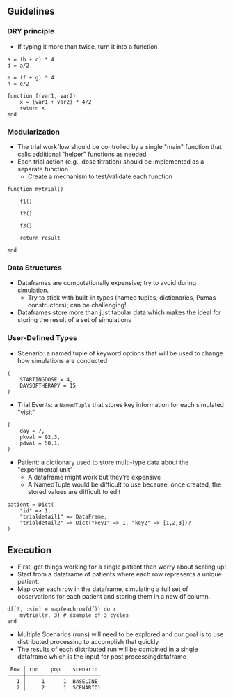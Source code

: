 
## Guidelines

### DRY principle
* If typing it more than twice, turn it into a function

```
a = (b + c) * 4
d = a/2

e = (f + g) * 4
h = e/2

function f(var1, var2)
    x = (var1 + var2) * 4/2
    return x
end
```

### Modularization
* The trial workflow should be controlled by a single "main" function that calls additional "helper" functions as needed.
* Each trial action (e.g., dose titration) should be implemented as a separate function
    + Create a mechanism to test/validate each function

```
function mytrial()

    f1()

    f2()

    f3()

    return result

end
```

### Data Structures
* Dataframes are computationally expensive; try to avoid during simulation.
    + Try to stick with built-in types (named tuples, dictionaries, Pumas constructors); can be challenging!
* Dataframes store more than just tabular data which makes the ideal for storing the result of a set of simulations

### User-Defined Types
* Scenario: a named tuple of keyword options that will be used to change how simulations are conducted

```
(
    STARTINGDOSE = 4,
    DAYSOFTHERAPY = 15
)
```

* Trial Events: a `NamedTuple` that stores key information for each simulated "visit"

```
(
    day = 7,
    pkval = 92.3,
    pdval = 50.1,   
)
```

* Patient: a dictionary used to store multi-type data about the "experimental unit" 
    + A dataframe might work but they're expensive
    + A NamedTuple would be difficult to use because, once created, the stored values are difficult to edit

```
patient = Dict(
    "id" => 1,
    "trialdetail1" => DataFrame,
    "trialdetail2" => Dict("key1" => 1, "key2" => [1,2,3])?
)
```

## Execution

* First, get things working for a single patient then worry about scaling up!
* Start from a dataframe of patients where each row represents a unique patient.
* Map over each row in the dataframe, simulating a full set of observations for each patient and storing them in a new df column.

```
df[!, :sim] = map(eachrow(df)) do r
    mytrial(r, 3) # example of 3 cycles
end
```

* Multiple Scenarios (runs) will need to be explored and our goal is to use distributed processing to accomplish that quickly
* The results of each distributed run will be combined in a single dataframe which is the input for post processingdataframe

```
 Row │ run    pop    scenario  
─────┼────────────────────────
   1 │     1      1  BASELINE
   2 │     2      1  SCENARIO1
```

